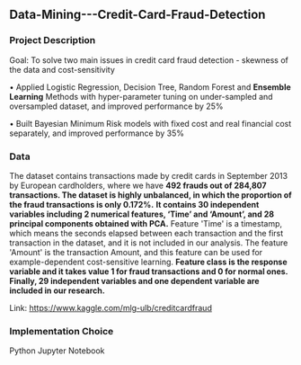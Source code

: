## Data-Mining---Credit-Card-Fraud-Detection
### Project Description
Goal: To solve two main issues in credit card fraud detection - skewness of the data and cost-sensitivity

•	Applied Logistic Regression, Decision Tree, Random Forest and **Ensemble Learning** Methods with hyper-parameter tuning on under-sampled and oversampled dataset, and improved performance by 25% 

•	Built Bayesian Minimum Risk models with fixed cost and real financial cost separately, and improved performance by 35%
### Data
The dataset contains transactions made by credit cards in September 2013 by European cardholders, where we have **492 frauds out of 284,807 transactions. The dataset is highly unbalanced, in which the proportion of the fraud transactions is only 0.172%.**
**It contains 30 independent variables including 2 numerical features, ‘Time’ and ‘Amount’, and 28 principal components obtained with PCA.** Feature 'Time' is a timestamp, which means the seconds elapsed between each transaction and the first transaction in the dataset, and it is not included in our analysis. The feature 'Amount' is the transaction Amount, and this feature can be used for example-dependent cost-sensitive learning. **Feature class is the response variable and it takes value 1 for fraud transactions and 0 for normal ones. Finally, 29 independent variables and one dependent variable are included in our research.**

Link: https://www.kaggle.com/mlg-ulb/creditcardfraud
### Implementation Choice
Python Jupyter Notebook
